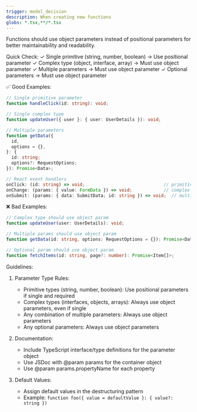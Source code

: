 ```yaml
---
trigger: model_decision
description: When creating new functions
globs: *.tsx,**/*.tsx
---
```


Functions should use object parameters instead of positional parameters for better maintainability and readability.

Quick Check:
✓ Single primitive (string, number, boolean) → Use positional parameter
✓ Complex type (object, interface, array) → Must use object parameter
✓ Multiple parameters → Must use object parameter
✓ Optional parameters → Must use object parameter

✅ Good Examples:
```typescript
// Single primitive parameter
function handleClick(id: string): void;

// Single complex type
function updateUser({ user }: { user: UserDetails }): void;

// Multiple parameters
function getData({ 
  id,
  options = {},
}: {
  id: string;
  options?: RequestOptions;
}): Promise<Data>;

// React event handlers
onClick: (id: string) => void;                              // primitive OK
onChange: (params: { value: FormData }) => void;            // complex type
onSubmit: (params: { data: SubmitData; id: string }) => void;  // multiple params
```

❌ Bad Examples:
```typescript
// Complex type should use object param
function updateUser(user: UserDetails): void;

// Multiple params should use object param
function getData(id: string, options: RequestOptions = {}): Promise<Data>;

// Optional param should use object param
function fetchItems(id: string, page?: number): Promise<Item[]>;
```

Guidelines:
1. Parameter Type Rules:
   - Primitive types (string, number, boolean): Use positional parameters if single and required
   - Complex types (interfaces, objects, arrays): Always use object parameters, even if single
   - Any combination of multiple parameters: Always use object parameters
   - Any optional parameters: Always use object parameters

2. Documentation:
   - Include TypeScript interface/type definitions for the parameter object
   - Use JSDoc with @param params for the container object
   - Use @param params.propertyName for each property

3. Default Values:
   - Assign default values in the destructuring pattern
   - Example: `function foo({ value = defaultValue }: { value?: string })`